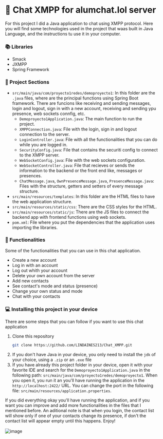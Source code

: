 # 💬 Chat XMPP for alumchat.lol server

For this project I did a Java application to chat using XMPP protocol. Here you will find some technologies used in the project that waas built in Java Language, and the instructions tu use it in your computer.

### 📚 Libraries
- Smack
- JXMPP
- Spring Framework

### 📱 Project Sections
- `src/main/java/com/proyecto1redes/demoproyecto1`: In this folder are the `.java` files, where are the principal functions using Spring Boot framework. There are funcions like receiving and sending messages, login and logout, sign in with a new account, receiving and sending ypu presence, web sockets connfig, etc.
  -   `Demoproyecto1Application.java`: The main function to run the project.
  -   `XMPPConnection.java`: File with the login, sign in and logout connection to the server.
  -   `LoginController.java`: File with all the functionalities that you can do while you are logged in.
  -   `SecurityConfig.java`: File that contains the securiti config to connect to the XMPP server.
  -   `WebSocketConfig.java`: File with the web sockets configuration.
  -   `WebSocketController.java`: File that recieves or sends the information to the backend or the front end like, messages or presences.
  -   `ChatMessage.java`, `OwnPresenceMessage.java`, `PresenceMessage.java`: Files with the structure, getters and setters of every message structure.
- `src/main/resources/templates`: In this folder are the HTML files to have the web application structure.
- `src/main/resources/static/css`: There are the CSS styles for the HTML.
- `src/main/resources/static/js`: There are the JS files to connect the backend app with frontend functions using web sockets.
- `pom.xml`: File where you put the dependencies that the application uses importing the libraries.

### 📲 Functionalities
Some of the functionalities that you can use in this chat application.
- Create a new account
- Log in with an account
- Log out whith your account
- Delete your own account from the server
- Add new contacts
- See contact's mode and status (presence)
- Change your own status and mode
- Chat with your contacts

### 💻 Installing this project in your device
There are some steps that you can follow if you want to use this chat application
1. Clone this repository
   ```bash
   git clone https://github.com/LINDAINES213/Chat_XMPP.git
   ```
2. If you don't have Java in your device, you only need to install the `jdk` of your choice, using a `.zip` or an `.exe` file
3. If you have already this project folder in your device, open it with your favorite IDE and search for the `Demoproyecto1Application.java` in the following path: `src/main/java/com/proyecto1redes/demoproyecto1`. When you open it, you run it an you'll have running the application in the `http://localhost:2422/` URL. You can change the port in the following file: `src/main/resources/application.properties`.

If you did everything okay you'll have running the application, and if you want you can improve and add more functionalities in the files that I mentioned before. An aditional note is that when you login, the contact list will show only if one of your contacts change its presence, if don't the contact list will appear empty until this happens. Enjoy! <br><br>
![image](https://github.com/user-attachments/assets/45087d1b-0448-4a9d-b64c-9ee288af6514)
